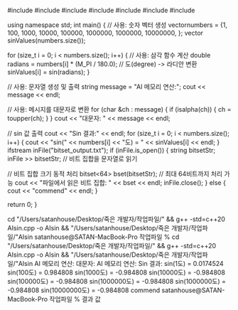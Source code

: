 #include <iostream>
#include <vector>
#include <string>
#include <cctype>
#include <cmath>
#include <bitset>
#include <fstream>

using namespace std;
int main() {
    // <vector> 사용: 숫자 벡터 생성
    vector<int>numbers = {1, 100, 1000, 10000, 100000, 1000000, 1000000, 10000000, };
    vector<double> sinValues(numbers.size());
    
 for (size_t i = 0;  i < numbers.size(); i++) {
        // <cmath> 사용: 삼각 함수 계산
        double radians = numbers[i] * (M_PI / 180.0); // 도(degree) -> 라디안 변환
        sinValues[i] = sin(radians);
    }

 // <string> 사용: 문자열 생성 및 출력
    string message = "AI 메모리 연산:";
    cout << message << endl;

 // <cctype> 사용: 메시지를 대문자로 변환
    for (char &ch : message) {
        if (isalpha(ch)) {
            ch = toupper(ch);
        }
    }
    cout << "대문자: " << message << endl;

 // sin 값 출력
    cout << "Sin 결과:" << endl;
    for (size_t i = 0; i < numbers.size(); i++) {
        cout << "sin(" << numbers[i] << "도) = " << sinValues[i] << endl;
    }
     ifstream inFile("bitset_output.txt");
    if (inFile.is_open()) {
        string bitsetStr;
        inFile >> bitsetStr; // 비트 집합을 문자열로 읽기

   // 비트 집합 크기 동적 처리
        bitset<64> bset(bitsetStr); // 최대 64비트까지 처리 가능
        cout << "파일에서 읽은 비트 집합: " << bset << endl;
        inFile.close();
    } else {
        cout << "commend" << endl;
    }
    
return 0;
}

cd "/Users/satanhouse/Desktop/죽은 개발자/작업파일/" && g++ -std=c++20 AIsin.cpp -o AIsin && "/Users/satanhouse/Desktop/죽은 개발자/작업파일/"AIsin
satanhouse@SATAN-MacBook-Pro 작업파일 % cd "/Users/satanhouse/Desktop/죽은 개발자/작업파일/" && g++ -std=c++20 AIsin.cpp -o AIsin && "/Users/satanhouse/Desktop/죽은 개발자/작업파일/"AIsin
AI 메모리 연산:
대문자: AI 메모리 연산:
Sin 결과:
sin(1도) = 0.0174524
sin(100도) = 0.984808
sin(1000도) = -0.984808
sin(10000도) = -0.984808
sin(100000도) = -0.984808
sin(1000000도) = -0.984808
sin(1000000도) = -0.984808
sin(10000000도) = -0.984808
commend
satanhouse@SATAN-MacBook-Pro 작업파일 % 
결과 값
